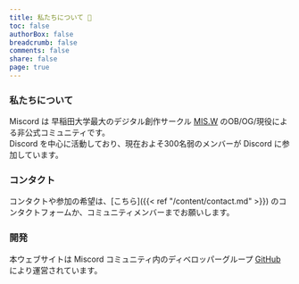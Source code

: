 ```yaml
---
title: 私たちについて 👤
toc: false
authorBox: false
breadcrumb: false
comments: false
share: false
page: true
---
```


### 私たちについて
Miscord は 早稲田大学最大のデジタル創作サークル [MIS.W](https://misw.jp/) のOB/OG/現役による非公式コミュニティです。  
Discord を中心に活動しており、現在およそ300名弱のメンバーが Discord に参加しています。  

### コンタクト
コンタクトや参加の希望は、[こちら]({{< ref "/content/contact.md" >}})  のコンタクトフォームか、コミュニティメンバーまでお願いします。  

### 開発
本ウェブサイトは Miscord コミュニティ内のディベロッパーグループ [GitHub](https://github.com/miscord-dev/) により運営されています。
